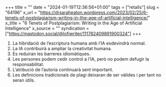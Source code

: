 +++
title = ""
date = "2024-01-19T12:36:56+01:00"
tags = ["retalls"]
slug = "64196"
x_url = "https://drsaraheaton.wordpress.com/2023/02/25/6-tenets-of-postplagiarism-writing-in-the-age-of-artificial-intelligence/"
x_title = "6 Tenets of Postplagiarism: Writing in the Age of Artificial Intelligence"
x_source = ""
syndication = ["https://mastodon.social/@lofiwriter/111782409891900324"]
+++

1. La hibridació de l’escriptura humana amb l’IA esdevindrà normal.
2. La IA contribuirà a ampliar la creativitat humana.
3. Es reduiran les barreres idiomàtiques.
4. Les persones podem cedir control a l’IA, però no podem defugir la responsabilitat.
5. L’atribució de l’autoria continuarà sent important.
6. Les definicions tradicionals de plagi deixaran de ser vàlides i per tant no seran útils.
